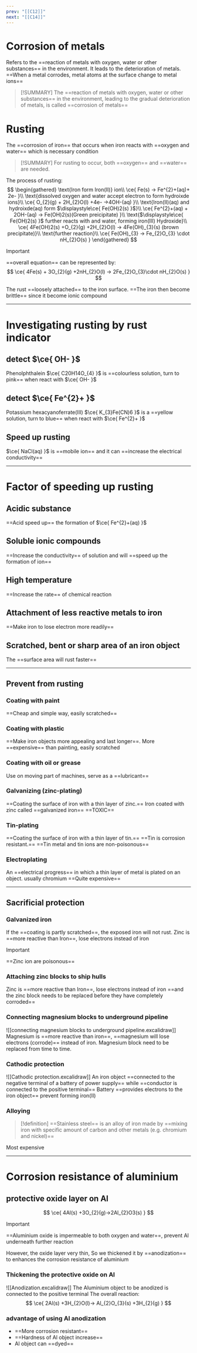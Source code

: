 ```yaml
---
prev: "[[C12]]"
next: "[[C14]]"
---
```




# Corrosion of metals
Refers to the ==reaction of metals with oxygen, water or other substances== in the environment. It leads to the deterioration of metals. ==When a metal corrodes, metal atoms at the surface change to metal ions==

> [!SUMMARY]
> The ==reaction of metals with oxygen, water or other substances== in the environment, leading to the gradual deterioration of metals, is called ==corrosion of metals==

# Rusting
The ==corrosion of iron== that occurs when iron reacts with ==oxygen and water== which is necessary condition

> [!SUMMARY]
> For rusting to occur, both ==oxygen== and ==water== are needed.

The process of rusting:
$$
\begin{gathered}
\text{Iron form Iron(II)} ion\\
\ce{ Fe(s) -> Fe^{2}+(aq)+ 2e- }\\
\text{dissolved oxygen and water accept electron to form hydroixde ions}\\
\ce{ O_{2}(g) + 2H_{2}O(l) +4e- ->4OH-(aq) }\\
\text{Iron(II)(aq) and hydroixde(aq) form $\displaystyle\ce{ Fe(OH)2(s) }$}\\
\ce{ Fe^{2}+(aq) + 2OH-(aq) -> Fe(OH)2(s)(Green preicipitate) }\\
\text{$\displaystyle\ce{ Fe(OH)2(s) }$ further reacts with and water, forming iron(III) Hydroxide}\\
\ce{ 4Fe(OH)2(s) +O_{2}(g) +2H_{2}O(l) -> 4Fe(OH)_{3}(s) (brown precipitate)}\\
\text{further reaction}\\
\ce{ Fe(OH)_{3} -> Fe_{2}O_{3} \cdot nH_{2}O(s) }
\end{gathered}
$$

> [!IMPORTANT]
> ==overall equation== can be represented by:
> $$
> \ce{ 4Fe(s) + 3O_{2}(g) +2nH_{2}O(l) -> 2Fe_{2}O_{3}\cdot nH_{2}O(s) }
> $$

The rust ==loosely attached== to the iron surface. ==The iron then become brittle== since it become ionic compound

---
# Investigating rusting by rust indicator

## detect $\ce{ OH- }$
Phenolphthalein $\ce{ C20H14O_{4} }$ is ==colourless solution, turn to pink== when react with $\ce{ OH- }$

## detect $\ce{ Fe^{2}+ }$
Potassium hexacyanoferrate(III) $\ce{ K_{3}Fe(CN)6 }$ is a ==yellow solution, turn to blue== when react with $\ce{ Fe^{2}+ }$




## Speed up rusting
$\ce{ NaCl(aq) }$ is ==mobile ion== and it can ==increase the electrical conductivity==

---
# Factor of speeding up rusting

## Acidic substance
==Acid speed up== the formation of $\ce{ Fe^{2}+(aq) }$

## Soluble ionic compounds
==Increase the conductivity== of solution and will ==speed up the formation of ion==

## High temperature
==Increase the rate== of chemical reaction

## Attachment of less reactive metals to iron
==Make iron to lose electron more readily==

## Scratched, bent or sharp area of an iron object
The ==surface area will rust faster==

---
## Prevent from rusting 

### Coating with paint
==Cheap and simple way, easily scratched==

### Coating with plastic
==Make iron objects more appealing and last longer==. More ==expensive== than painting, easily scratched

### Coating with oil or grease
Use on moving part of machines, serve as a ==lubricant==

### Galvanizing (zinc-plating)
==Coating the surface of iron with a thin layer of zinc.==
Iron coated with zinc called ==galvanized iron==
==TOXIC==

### Tin-plating
==Coating the surface of iron with a thin layer of tin.==
==Tin is corrosion resistant.==
==Tin metal and tin ions are non-poisonous==

### Electroplating
An ==electrical progress== in which a thin layer of metal is plated on an object. usually chromium
==Quite expensive==

---
## Sacrificial protection

### Galvanized iron
If the ==coating is partly scratched==, the exposed iron will not rust.
Zinc is ==more reactive than Iron==, lose electrons instead of iron

> [!IMPORTANT]
> ==Zinc ion are poisonous==

### Attaching zinc blocks to ship hulls
Zinc is ==more reactive than Iron==, lose electrons instead of iron
==and the zinc block needs to be replaced before they have completely corroded==

### Connecting magnesium blocks to underground pipeline
![[connecting magnesium blocks to underground pipeline.excalidraw]]
Magnesium is ==more reactive than iron==, ==magnesium will lose electrons (corrode)== instead of iron.
Magnesium block need to be replaced from time to time.

### Cathodic protection
![[Cathodic protection.excalidraw]]
An iron object ==connected to the negative terminal of a battery of power supply==
while ==conductor is connected to the positive terminal==
Battery ==provides electrons to the iron object== prevent forming iron(II)

### Alloying

> [!definition]
> ==Stainless steel== is an alloy of iron made by ==mixing iron with specific amount of carbon and other metals (e.g. chromium and nickel)==

Most expensive

---
# Corrosion resistance of aluminium

## protective oxide layer on Al
$$
\ce{ 4Al(s) +3O_{2}(g)->2Al_{2}O3(s) }
$$

> [!IMPORTANT]
> ==Aluminium oxide is impermeable to both oxygen and water==, prevent Al underneath further reaction

However, the oxide layer very thin,
So we thickened it by ==anodization== to enhances the corrosion resistance of aluminium

### Thickening the protective oxide on Al
![[Anodization.excalidraw]]
The Aluminium object to be anodized is connected to the positive terminal
The overall reaction:
$$
\ce{ 2Al(s) +3H_{2}O(l)-> Al_{2}O_{3}(s) +3H_{2}(g) }
$$

### advantage of using Al anodization
- ==More corrosion resistant==
- ==Hardness of Al object increase==
- Al object can ==dyed==
